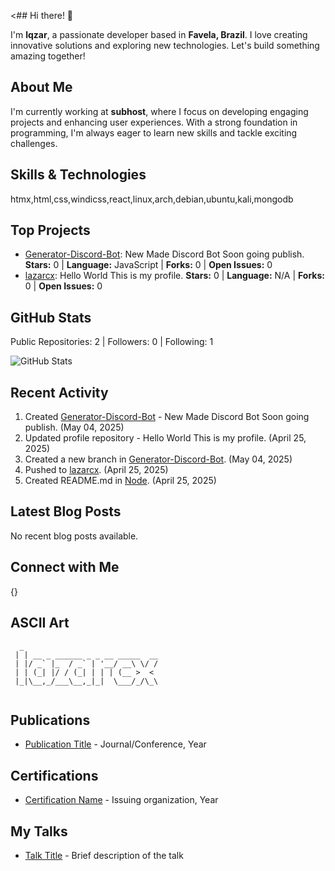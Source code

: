 <## Hi there! 👋

I'm **lqzar**, a passionate developer based in **Favela, Brazil**. I love creating innovative solutions and exploring new technologies. Let's build something amazing together!

## About Me

I'm currently working at **subhost**, where I focus on developing engaging projects and enhancing user experiences. With a strong foundation in programming, I'm always eager to learn new skills and tackle exciting challenges.

## Skills & Technologies

htmx,html,css,windicss,react,linux,arch,debian,ubuntu,kali,mongodb

## Top Projects

- [Generator-Discord-Bot](https://github.com/lazarcx/Generator-Discord-Bot): New Made Discord Bot Soon going publish. **Stars:** 0 | **Language:** JavaScript | **Forks:** 0 | **Open Issues:** 0
- [lazarcx](https://github.com/lazarcx/lazarcx): Hello World This is my profile. **Stars:** 0 | **Language:** N/A | **Forks:** 0 | **Open Issues:** 0

## GitHub Stats

Public Repositories: 2 | Followers: 0 | Following: 1 

![GitHub Stats](https://github-readme-stats.vercel.app/api?username=lazarcx&show_icons=true&hide_title=true&count_private=true&theme=radical)

## Recent Activity

1. Created [Generator-Discord-Bot](https://github.com/lazarcx/Generator-Discord-Bot) - New Made Discord Bot Soon going publish. (May 04, 2025)
2. Updated profile repository - Hello World This is my profile. (April 25, 2025)
3. Created a new branch in [Generator-Discord-Bot](https://github.com/lazarcx/Generator-Discord-Bot). (May 04, 2025)
4. Pushed to [lazarcx](https://github.com/lazarcx/lazarcx). (April 25, 2025)
5. Created README.md in [Node](https://github.com/lazarcx/Node). (April 25, 2025)

## Latest Blog Posts

No recent blog posts available.

## Connect with Me

{}

## ASCII Art

```
  _                              
 | | __ _ ______ _ _ __ _____  __
 | |/ _` |_  / _` | '__/ __\ \/ /
 | | (_| |/ / (_| | | | (__ >  < 
 |_|\__,_/___\__,_|_|  \___/_/\_\
                                 
```

## Publications

- [Publication Title](link-to-publication) - Journal/Conference, Year

## Certifications

- [Certification Name](link-to-certificate) - Issuing organization, Year

## My Talks

- [Talk Title](link-to-talk) - Brief description of the talk
